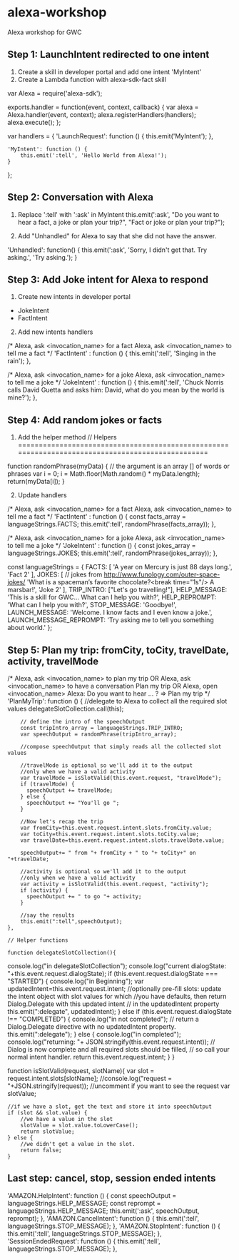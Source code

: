 # alexa-workshop
Alexa workshop for GWC

## Step 1: LaunchIntent redirected to one intent

1. Create a skill in developer portal and add one intent 'MyIntent'
2. Create a Lambda function with alexa-sdk-fact skill 

var Alexa = require('alexa-sdk');

exports.handler = function(event, context, callback) {
    var alexa = Alexa.handler(event, context);
    alexa.registerHandlers(handlers);
    alexa.execute();
};

var handlers = {
    'LaunchRequest': function () {
        this.emit('MyIntent');
    },

    'MyIntent': function () {
        this.emit(':tell', 'Hello World from Alexa!');
    }
};

## Step 2: Conversation with Alexa
1. Replace ':tell' with ':ask' in MyIntent
this.emit(':ask', "Do you want to hear a fact, a joke or plan your trip?", "Fact or joke or plan your trip?");

2. Add "Unhandled" for Alexa to say that she did not have the answer.

  'Unhandled': function() {
          this.emit(':ask', 'Sorry, I didn\'t get that. Try asking.', 'Try asking.');
  }
  
  ## Step 3: Add Joke intent for Alexa to respond 
  
  1. Create new intents in developer portal
  - JokeIntent  
  - FactIntent
  
  2. Add new intents handlers
  
   /*
   Alexa, ask <invocation_name> for a fact
   Alexa, ask <invocation_name> to tell me a fact
   */
  'FactIntent' : function () {
        this.emit(':tell', 'Singing in the rain');
  },

   /*
    Alexa, ask <invocation_name> for a joke
    Alexa, ask <invocation_name> to tell me a joke
   */
  'JokeIntent' : function () {
        this.emit(':tell', 'Chuck Norris calls David Guetta and asks him: David, what do you mean by the world is mine?');
   },
  
  ## Step 4: Add random jokes or facts
  
  1. Add the helper method
  // Helpers  =================================================================================================

function randomPhrase(myData) {
    // the argument is an array [] of words or phrases
    var i = 0;
    i = Math.floor(Math.random() * myData.length);
    return(myData[i]);
}

2. Update handlers

 /*
   Alexa, ask <invocation_name> for a fact
   Alexa, ask <invocation_name> to tell me a fact
   */
  'FactIntent' : function () {
        const facts_array = languageStrings.FACTS;
        this.emit(':tell', randomPhrase(facts_array));
  },

   /*
    Alexa, ask <invocation_name> for a joke
    Alexa, ask <invocation_name> to tell me a joke
   */
  'JokeIntent' : function () {
        const jokes_array = languageStrings.JOKES;
        this.emit(':tell', randomPhrase(jokes_array));
   },
   
const languageStrings = {
            FACTS: [
                'A year on Mercury is just 88 days long.',
                'Fact 2'
            ],
            JOKES: [ // jokes from http://www.funology.com/outer-space-jokes/
                'What is a spaceman’s favorite chocolate?<break time=\"1s\"/> A marsbar!',
                'Joke 2'
            ],
            TRIP_INTRO: ["Let's go travelling!"],
            HELP_MESSAGE: 'This is a skill for GWC... What can I help you with?',
            HELP_REPROMPT: 'What can I help you with?',
            STOP_MESSAGE: 'Goodbye!',
            LAUNCH_MESSAGE: 'Welcome. I know facts and I even know a joke.',
            LAUNCH_MESSAGE_REPROMPT: 'Try asking me to tell you something about world.'
};

## Step 5: Plan my trip: fromCity, toCity, travelDate, activity, travelMode

 /*
    Alexa, ask <invocation_name> to plan my trip
    OR
    Alexa, ask <invocation_name> to have a conversation
        Plan my trip
    OR
    Alexa, open <invocation_name>
    Alexa: Do you want to hear ... ?
    => Plan my trip
 */
   'PlanMyTrip': function () {
        //delegate to Alexa to collect all the required slot values
        delegateSlotCollection.call(this);

        // define the intro of the speechOutput
        const tripIntro_array = languageStrings.TRIP_INTRO;
        var speechOutput = randomPhrase(tripIntro_array);

        //compose speechOutput that simply reads all the collected slot values

        //travelMode is optional so we'll add it to the output
        //only when we have a valid activity
        var travelMode = isSlotValid(this.event.request, "travelMode");
        if (travelMode) {
          speechOutput += travelMode;
        } else {
          speechOutput += "You'll go ";
        }

        //Now let's recap the trip
        var fromCity=this.event.request.intent.slots.fromCity.value;
        var toCity=this.event.request.intent.slots.toCity.value;
        var travelDate=this.event.request.intent.slots.travelDate.value;

        speechOutput+= " from "+ fromCity + " to "+ toCity+" on "+travelDate;

        //activity is optional so we'll add it to the output
        //only when we have a valid activity
        var activity = isSlotValid(this.event.request, "activity");
        if (activity) {
          speechOutput += " to go "+ activity;
        }

        //say the results
        this.emit(":tell",speechOutput);
    },
    
    // Helper functions
    
    function delegateSlotCollection(){
  console.log("in delegateSlotCollection");
  console.log("current dialogState: "+this.event.request.dialogState);
    if (this.event.request.dialogState === "STARTED") {
      console.log("in Beginning");
      var updatedIntent=this.event.request.intent;
      //optionally pre-fill slots: update the intent object with slot values for which
      //you have defaults, then return Dialog.Delegate with this updated intent
      // in the updatedIntent property
      this.emit(":delegate", updatedIntent);
    } else if (this.event.request.dialogState !== "COMPLETED") {
      console.log("in not completed");
      // return a Dialog.Delegate directive with no updatedIntent property.
      this.emit(":delegate");
    } else {
      console.log("in completed");
      console.log("returning: "+ JSON.stringify(this.event.request.intent));
      // Dialog is now complete and all required slots should be filled,
      // so call your normal intent handler.
      return this.event.request.intent;
    }
}

function isSlotValid(request, slotName){
    var slot = request.intent.slots[slotName];
    //console.log("request = "+JSON.stringify(request)); //uncomment if you want to see the request
    var slotValue;

    //if we have a slot, get the text and store it into speechOutput
    if (slot && slot.value) {
        //we have a value in the slot
        slotValue = slot.value.toLowerCase();
        return slotValue;
    } else {
        //we didn't get a value in the slot.
        return false;
    }

## Last step: cancel, stop, session ended intents

 'AMAZON.HelpIntent': function () {
      const speechOutput = languageStrings.HELP_MESSAGE;
      const reprompt = languageStrings.HELP_MESSAGE;
      this.emit(':ask', speechOutput, reprompt);
  },
  'AMAZON.CancelIntent': function () {
      this.emit(':tell', languageStrings.STOP_MESSAGE);
  },
  'AMAZON.StopIntent': function () {
      this.emit(':tell', languageStrings.STOP_MESSAGE);
  },
  'SessionEndedRequest': function () {
      this.emit(':tell', languageStrings.STOP_MESSAGE);
  },
